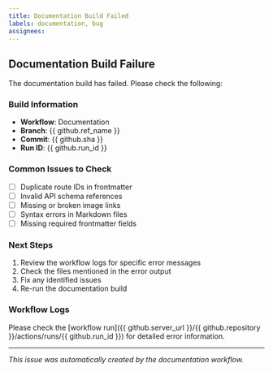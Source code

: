 ```yaml
---
title: Documentation Build Failed
labels: documentation, bug
assignees: 
---
```


## Documentation Build Failure

The documentation build has failed. Please check the following:

### Build Information
- **Workflow**: Documentation
- **Branch**: {{ github.ref_name }}
- **Commit**: {{ github.sha }}
- **Run ID**: {{ github.run_id }}

### Common Issues to Check
- [ ] Duplicate route IDs in frontmatter
- [ ] Invalid API schema references
- [ ] Missing or broken image links
- [ ] Syntax errors in Markdown files
- [ ] Missing required frontmatter fields

### Next Steps
1. Review the workflow logs for specific error messages
2. Check the files mentioned in the error output
3. Fix any identified issues
4. Re-run the documentation build

### Workflow Logs
Please check the [workflow run]({{ github.server_url }}/{{ github.repository }}/actions/runs/{{ github.run_id }}) for detailed error information.

---
*This issue was automatically created by the documentation workflow.*
